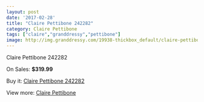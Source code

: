 ```yaml
---
layout: post
date: '2017-02-28'
title: "Claire Pettibone 242282"
category: Claire Pettibone
tags: ["claire","granddressy","pettibone"]
image: http://img.granddressy.com/19938-thickbox_default/claire-pettibone-242282.jpg
---
```

Claire Pettibone 242282

On Sales: **$319.99**
<a href="https://www.granddressy.com/en/claire-pettibone/18919-claire-pettibone-242282.html"><amp-img layout="responsive" width="600" height="600" src="//img.granddressy.com/19938-thickbox_default/claire-pettibone-242282.jpg" alt="Claire Pettibone 242282 0" /></a>

Buy it: [Claire Pettibone 242282](https://www.granddressy.com/en/claire-pettibone/18919-claire-pettibone-242282.html "Claire Pettibone 242282")

View more: [Claire Pettibone](https://www.granddressy.com/en/28-claire-pettibone "Claire Pettibone")